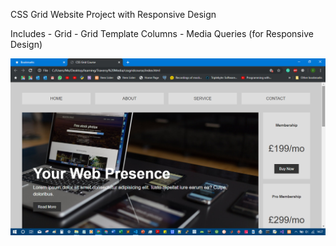 CSS Grid Website Project with Responsive Design

Includes
	- Grid
	- Grid Template Columns
	- Media Queries (for Responsive Design)

![Screenshot](pic1.png)
